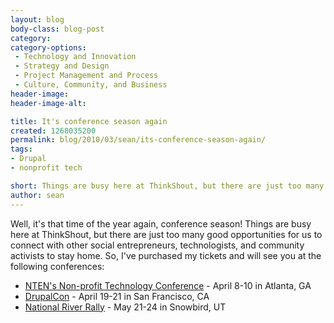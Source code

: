 ```yaml
---
layout: blog
body-class: blog-post
category:
category-options:
 - Technology and Innovation
 - Strategy and Design
 - Project Management and Process
 - Culture, Community, and Business
header-image:
header-image-alt:

title: It's conference season again
created: 1268035200
permalink: blog/2010/03/sean/its-conference-season-again/
tags:
- Drupal
- nonprofit tech

short: Things are busy here at ThinkShout, but there are just too many good opportunities for us to stay home. 
author: sean
---
```

<p>Well, it's that time of the year again, conference season! Things are busy here at ThinkShout, but there are just too many good opportunities for us to connect with other social entrepreneurs, technologists, and community activists to stay home. So, I've purchased my tickets and will see you at the following conferences:
<ul>
<li><a href="http://www.nten.org/ntc" target="_blank">NTEN's Non-profit Technology Conference</a> - April 8-10 in Atlanta, GA</li>
<li><a href="http://sf2010.drupal.org/" target="_blank">DrupalCon</a> - April 19-21 in San Francisco, CA</li>
<li><a href="http://www.rivernetwork.org/programs/national-river-rally" target="_blank">National River Rally</a> - May 21-24 in Snowbird, UT</li>
</ul>
</p>
 

